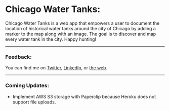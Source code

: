 # Chicago Water Tanks:

Chicago Water Tanks is a web app that empowers a user to document the location of historical water tanks around the city of Chicago by adding a marker to the map along with an image. The goal is to discover and map every water tank in the city. Happy hunting!

---

### Feedback:

You can find me on [Twitter](https://twitter.com/loudmouse312), [LinkedIn](https://www.linkedin.com/in/nolanneeley/), or [the web](http://loudmouse.xyz/).

---

### Coming Updates:
* Implement AWS S3 storage with Paperclip because Heroku does not support file uploads. 
